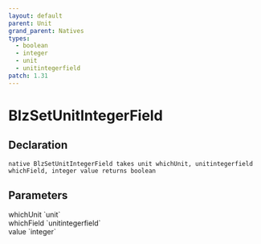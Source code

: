 ```yaml
---
layout: default
parent: Unit
grand_parent: Natives
types:
  - boolean
  - integer
  - unit
  - unitintegerfield
patch: 1.31
---
```


# BlzSetUnitIntegerField

## Declaration

```
native BlzSetUnitIntegerField takes unit whichUnit, unitintegerfield whichField, integer value returns boolean
```

## Parameters
<dl>
  <dt>whichUnit `unit`</dt>
  <dd></dd>

  <dt>whichField `unitintegerfield`</dt>
  <dd></dd>

  <dt>value `integer`</dt>
  <dd></dd>
</dl>